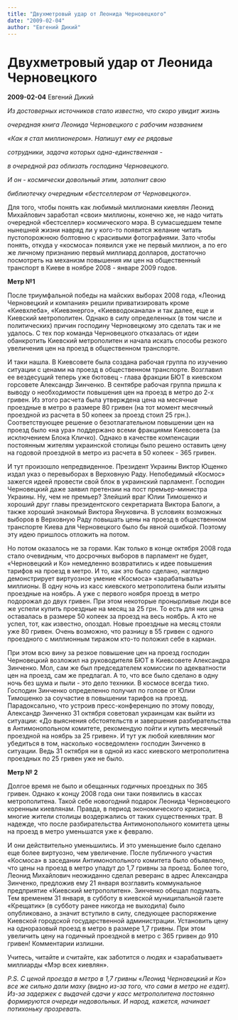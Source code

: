 ```yaml
---
title: "Двухметровый удар от Леонида Черновецкого"
date: "2009-02-04"
author: "Евгений Дикий"
---
```


# Двухметровый удар от Леонида Черновецкого

**2009-02-04** Евгений Дикий

*Из достоверных источников стало известно, что скоро увидит жизнь* 

*очередная книга Леонида Черновецкого с рабочим названием* 

*«Как я стал миллионером». Напишут ему ее рядовые* 

*сотрудники, задача которых одна-единственная -* 

*в очередной раз облизать господина Черновецкого.* 

*И он - космически довольный этим, заполнит свою* 

*библиотечку очередным «бестселлером от Черновецкого».* 

Для того, чтобы понять как любимый миллионами киевлян Леонид Михайлович заработал «свои» миллионы, конечно же, не надо читать очередной «бестселлер» космического мэра. В сумасшедшем темпе нынешней жизни навряд ли у кого-то появится желание читать пустопорожнюю болтовню с красивыми фотографиями. Зато чтобы понять, откуда у «космоса» появился уже не первый миллион, а по его же личному признанию первый миллиард долларов, достаточно посмотреть на механизм повышения им цен на общественный транспорт в Киеве в ноябре 2008 - январе 2009 годов.

**Метр №1**

После триумфальной победы на майских выборах 2008 года, «Леонид Черновецкий и компания» решили приватизировать кроме «Киевхлеба», «Киевэнерго», «Киевводоканала» и так далее, еще и Киевский метрополитен. Однако в силу определенных (в том числе и политических) причин господину Черновецкому это сделать так и не удалось. С тех пор команда Черновецкого отказалась от идеи обанкротить Киевский метрополитен и начала искать способы резкого увеличения цен на проезд в общественном транспорте.

И таки нашла. В Киевсовете была создана рабочая группа по изучению ситуации с ценами на проезд в общественном транспорте. Возглавил ее вездесущий теперь уже бютовец - глава фракции БЮТ в киевском горсовете Александр Зинченко. В сентябре рабочая группа пришла к выводу о необходимости повышения цен на проезд в метро до 2-х гривен. Из этого расчета была утверждена цена на месячные проездные в метро в размере 80 гривен (на тот момент месячный проездной из расчета в 50 копеек за проезд стоил 25 грн.). Соответствующее решение о безотлагательном повышении цен на проезд было «на ура» поддержано всеми фракциями Киевсовета (за исключением Блока Кличко). Однако в качестве компенсации постоянным жителям украинской столицы было решено оставить цену на годовой проездной в метро из расчета в 50 копеек - 365 гривен.

И тут произошло непредвиденное. Президент Украины Виктор Ющенко издал указ о перевыборах в Верховную Раду. Непобедимый «Космос» зажегся идеей провести свой блок в украинский парламент. Господин Черновецкий даже заявил претензии на пост премьер-министра Украины. Ну, чем не премьер? Злейший враг Юлии Тимошенко и хороший друг главы президентского секретариата Виктора Балоги, а также хороший знакомый Виктора Януковича. В условиях возможных выборов в Верховную Раду повышать цены на проезд в общественном транспорте Киева для Черновецкого было бы явной ошибкой. Поэтому эту идею пришлось отложить на потом.

Но потом оказалось не за горами. Как только в конце октября 2008 года стало очевидным, что досрочных выборов в парламент не будет, «Черновецкий и Ко» немедленно возвратились к идее повышения тарифов на проезд в метро. И то, как это было сделано, наглядно демонстрирует виртуозное умение «Космоса» «зарабатывать» миллионы. В одну ночь из касс киевского метрополитена были изъяты проездные на ноябрь. А уже с первого ноября проезд в метро подорожал до двух гривен. При этом некоторые пронырливые люди все же успели купить проездные на месяц за 25 грн. То есть для них цена оставалась в размере 50 копеек за проезд на весь ноябрь. А кто не успел, тот, как известно, опоздал. Новые проездные на месяц стояли уже 80 гривен. Очень возможно, что разницу в 55 гривен с одного проездного с миллионным тиражом кто-то положил себе в карман.

При этом всю вину за резкое повышение цен на проезд господин Черновецкий возложил на руководителя БЮТ в Киевсовете Александра Зинченко. Мол, сам же был председателем комиссии по адекватности цен на проезд, сам же предлагал. А то, что все было сделано в одну ночь без шума и пыли - это дело техники. В космосе всегда тихо. Господин Зинченко определенно получил по голове от Юлии Тимошенко за соучастие в повышении тарифов на проезд. Парадоксально, что устроив пресс-конференцию по этому поводу, Александр Зинченко 31 октября советовал украинцам как выйти из ситуации: «До выяснения обстоятельств и завершения разбирательства в Антимонопольном комитете, рекомендую пойти и купить месячный проездной на ноябрь за 25 гривен». И тут уж любой киевлянин мог убедиться в том, насколько «осведомлен» господин Зинченко в ситуации. Ведь 31 октября ни в одной из касс киевского метрополитена проездных по 25 гривен уже не было.

**Метр № 2** 

Долгое время не было и обещанных годичных проездных по 365 гривен. Однако к концу 2008 года они таки появились в кассах метрополитена. Такой себе новогодний подарок Леонида Черновецкого коренным киевлянам. Правда, в период экономического кризиса, многие жители столицы воздержались от таких существенных трат. В надежде, что после разбирательства Антимонопольного комитета цены на проезд в метро уменьшатся уже к февралю.

И они действительно уменьшились. И это уменьшение было сделано еще более виртуозно, чем увеличение. После публичного участия «Космоса» в заседании Антимонопольного комитета было объявлено, что цены на проезд в метро упадут до 1,7 гривны за проезд. Более того, Леонид Михайлович неожиданно сделал реверанс в адрес Александра Зинченко, предложив ему 21 января возглавить коммунальное предприятие «Киевский метрополитен». Зинченко обещал подумать. Тем временем 31 января, в субботу в киевской муниципальной газете «Крещатик» (в субботу ранее никогда не выходила) было опубликовано, а значит вступило в силу, следующее распоряжение Киевской городской государственной администрации. Установить цену на одноразовый проезд в метро в размере 1,7 гривны. При этом увеличить цену на годичный проездной в метро с 365 гривен до 910 гривен! Комментарии излишни.

Учитесь, читайте и считайте, как заботится о людях и «зарабатывает» миллиарды «Мэр всех киевлян».

*P.S. С ценой проезда в метро в 1,7 гривны* «*Леонид Черновецкий и Ко*» *все же сильно дали маху (видно из-за того, что сами в метро не ездят). Из-за задержек с выдачей сдачи у касс метрополитена постоянно формируются очереди недовольных. И народ, кажется, начинает потихоньку прозревать.*
